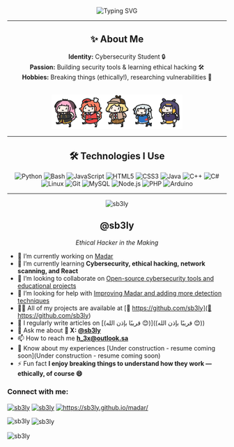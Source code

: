 <div align="center">

![Typing SVG](https://readme-typing-svg.demolab.com?font=Fira+Code&size=24&duration=3000&pause=500&color=2AA7FF&center=true&vCenter=true&multiline=true&width=600&height=100&lines=Hello+World+%F0%9F%91%8B%2C+Welcome+to+my+GitHub!;I'm+sb3ly%2C+a+cybersecurity+enthusiast+%26+tool+developer)

---

## ✨ About Me

**Identity:** Cybersecurity Student 🔒  
**Passion:** Building security tools & learning ethical hacking 🛠️  
**Hobbies:** Breaking things (ethically!), researching vulnerabilities 🧪  

<br>

<img src="https://raw.githubusercontent.com/PurpleHallos/PurpleHallos/main/assets/parade.webp" width="300px" alt="Security Shield"/>

---

## 🛠️ Technologies I Use

![Python](https://img.shields.io/badge/Python-%2314354C?style=flat&logo=python&logoColor=white)
![Bash](https://img.shields.io/badge/Bash-%23121011?style=flat&logo=gnu-bash&logoColor=white)
![JavaScript](https://img.shields.io/badge/JavaScript-%23F7DF1E?style=flat&logo=javascript&logoColor=black)
![HTML5](https://img.shields.io/badge/HTML5-%23E34F26?style=flat&logo=html5&logoColor=white)
![CSS3](https://img.shields.io/badge/CSS3-%231572B6?style=flat&logo=css3&logoColor=white)
![Java](https://img.shields.io/badge/Java-%23ED8B00?style=flat&logo=java&logoColor=white)
![C++](https://img.shields.io/badge/C++-%2300599C?style=flat&logo=c%2B%2B&logoColor=white)
![C#](https://img.shields.io/badge/C%23-%23239120?style=flat&logo=c-sharp&logoColor=white)
![Linux](https://img.shields.io/badge/Linux-%23FCC624?style=flat&logo=linux&logoColor=black)
![Git](https://img.shields.io/badge/Git-%23F05032?style=flat&logo=git&logoColor=white)
![MySQL](https://img.shields.io/badge/MySQL-%234479A1?style=flat&logo=mysql&logoColor=white)
![Node.js](https://img.shields.io/badge/Node.js-%23339933?style=flat&logo=node.js&logoColor=white)
![PHP](https://img.shields.io/badge/PHP-%23777BB4?style=flat&logo=php&logoColor=white)
![Arduino](https://img.shields.io/badge/Arduino-%2300979D?style=flat&logo=arduino&logoColor=white)

---

<!-- استبدل الرابط التالي برابط صورتك الشخصية -->
<img src="https://raw.githubusercontent.com/sb3ly/sb3ly/refs/heads/main/assets/goko404-removebg-preview.png" width="180px" alt="sb3ly"/>

## @sb3ly  
*Ethical Hacker in the Making*

</div>

- 🔭 I’m currently working on [Madar](https://github.com/sb3ly/madar)
- 🌱 I’m currently learning **Cybersecurity, ethical hacking, network scanning, and React**
- 👯 I’m looking to collaborate on [Open-source cybersecurity tools and educational projects](https://github.com/sb3ly)
- 🤝 I’m looking for help with [Improving Madar and adding more detection techniques](https://github.com/sb3ly/madar)
- 👨‍💻 All of my projects are available at [🔗 https://github.com/sb3ly](🔗 https://github.com/sb3ly)
- 📝 I regularly write articles on [(قريبًا بإذن الله 😊)]((قريبًا بإذن الله 😊))
- 💬 Ask me about **💬 X: [@sb3ly](https://X.com/sb3ly)**
- 📫 How to reach me **h_3x@outlook.sa**
- 📄 Know about my experiences [Under construction - resume coming soon](Under construction - resume coming soon)
- ⚡ Fun fact **I enjoy breaking things to understand how they work — ethically, of course 😄**

<h3 align="left">Connect with me:</h3>
<p align="left">
<a href="https://twitter.com/sb3ly" target="blank"><img align="center" src="https://raw.githubusercontent.com/rahuldkjain/github-profile-readme-generator/master/src/images/icons/Social/twitter.svg" alt="sb3ly" height="30" width="40" /></a>
<a href="https://instagram.com/sb3ly" target="blank"><img align="center" src="https://raw.githubusercontent.com/rahuldkjain/github-profile-readme-generator/master/src/images/icons/Social/instagram.svg" alt="sb3ly" height="30" width="40" /></a>
<a href="/https://sb3ly.github.io/madar/" target="blank"><img align="center" src="https://raw.githubusercontent.com/rahuldkjain/github-profile-readme-generator/master/src/images/icons/Social/rss.svg" alt="https://sb3ly.github.io/madar/" height="30" width="40" /></a>
</p>

<p><img align="left" src="https://github-readme-stats.vercel.app/api/top-langs?username=sb3ly&show_icons=true&locale=en&layout=compact" alt="sb3ly" /></p>
<p>&nbsp;<img align="center" src="https://github-readme-stats.vercel.app/api?username=sb3ly&show_icons=true&locale=en" alt="sb3ly" /></p>
<p><img align="center" src="https://github-readme-streak-stats.herokuapp.com/?user=sb3ly&" alt="sb3ly" /></p>
